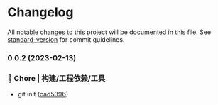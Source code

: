 # Changelog

All notable changes to this project will be documented in this file. See [standard-version](https://github.com/conventional-changelog/standard-version) for commit guidelines.

### 0.0.2 (2023-02-13)


### 🚀 Chore | 构建/工程依赖/工具

* git init ([cad5396](https://github.com/zjhcn/kernel/commit/cad539697eaadf6be75dbc744d34323e46ad0fa3))
